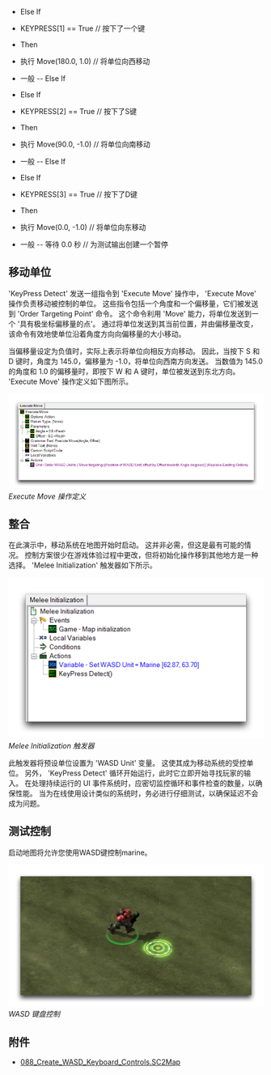 - Else If

<!-- -->

- KEYPRESS\[1\] == True // 按下了一个键

<!-- -->

- Then

<!-- -->

- 执行 Move(180.0, 1.0) // 将单位向西移动

<!-- -->

- 一般 -- Else If

<!-- -->

- Else If

<!-- -->

- KEYPRESS\[2\] == True // 按下了S键

<!-- -->

- Then

<!-- -->

- 执行 Move(90.0, -1.0) // 将单位向南移动

<!-- -->

- 一般 -- Else If

<!-- -->

- Else If

<!-- -->

- KEYPRESS\[3\] == True // 按下了D键

<!-- -->

- Then

<!-- -->

- 执行 Move(0.0, -1.0) // 将单位向东移动

<!-- -->

- 一般 -- 等待 0.0 秒 // 为测试输出创建一个暂停

## 移动单位

'KeyPress Detect' 发送一组指令到 'Execute Move' 操作中， 'Execute Move' 操作负责移动被控制的单位。 这些指令包括一个角度和一个偏移量，它们被发送到 'Order Targeting Point' 命令。 这个命令利用 'Move' 能力，将单位发送到一个 '具有极坐标偏移量的点'。 通过将单位发送到其当前位置，并由偏移量改变，该命令有效地使单位沿着角度方向向偏移量的大小移动。

当偏移量设定为负值时，实际上表示将单位向相反方向移动。 因此，当按下 S 和 D 键时，角度为 145.0，偏移量为 -1.0，将单位向西南方向发送。 当数值为 145.0 的角度和 1.0 的偏移量时，即按下 W 和 A 键时，单位被发送到东北方向。 'Execute Move' 操作定义如下图所示。

[![Execute Move Action Definition](./resources/088_Create_WASD_Keyboard_Controls10.png)](./resources/088_Create_WASD_Keyboard_Controls10.png)
*Execute Move 操作定义*

## 整合

在此演示中，移动系统在地图开始时启动。 这并非必需，但这是最有可能的情况。 控制方案很少在游戏体验过程中更改，但将初始化操作移到其他地方是一种选择。 'Melee Initialization' 触发器如下所示。

![Melee Initialization 触发器](./resources/088_Create_WASD_Keyboard_Controls11.png)
*Melee Initialization 触发器*

此触发器将预设单位设置为 'WASD Unit' 变量。 这使其成为移动系统的受控单位。 另外， 'KeyPress Detect' 循环开始运行，此时它立即开始寻找玩家的输入。 在处理持续运行的 UI 事件系统时，应密切监控循环和事件检查的数量，以确保性能。 当为在线使用设计类似的系统时，务必进行仔细测试，以确保延迟不会成为问题。

## 测试控制

启动地图将允许您使用WASD键控制marine。

[![WASD 键盘控制](./resources/088_Create_WASD_Keyboard_Controls12.png)](./resources/088_Create_WASD_Keyboard_Controls12.png)
*WASD 键盘控制*

## 附件

* [088_Create_WASD_Keyboard_Controls.SC2Map](./maps/088_Create_WASD_Keyboard_Controls.SC2Map)
